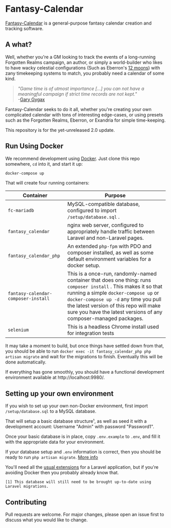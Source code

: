 # Fantasy-Calendar

[Fantasy-Calendar](https://www.fantasy-calendar.com/) is a general-purpose fantasy calendar creation and tracking software.


## A what?
Well, whether you're a GM looking to track the events of a long-running Forgotten Realms campaign, an author, or simply a world-builder who likes to have wacky celestial configurations (Such as Eberron's [12 moons](http://archive.wizards.com/default.asp?x=dnd/ebds/20050307a)) with zany timekeeping systems to match, you probably need a calendar of some kind.

>_"Game time is of utmost importance [...] you can not have a meaningful campaign if strict time records are not kept."_  
-[Gary Gygax](http://www.creightonbroadhurst.com/gygax-on-tracking-time-in-the-campaign/)

Fantasy-Calendar seeks to do it all, whether you're creating your own complicated calendar with tons of interesting edge-cases, or using presets such as the Forgotten Realms, Eberron, or Exandria for simple time-keeping.

This repository is for the yet-unreleased 2.0 update.

## Run Using Docker
We recommend development using [Docker](https://www.docker.com/). Just clone this repo somewhere, `cd` into it, and start it up:
```bash
docker-compose up
```

That will create four running containers: 

|Container|Purpose|
|---|-------|
| `fc-mariadb`| MySQL-compatible database, configured to import `/setup/database.sql` .|
| `fantasy_calendar`                  | nginx web server, configured to appropriately handle traffic between Laravel and non-Laravel pages.|
| `fantasy_calendar_php`              | An extended `php-fpm`  with PDO and composer installed, as well as some default environment variables for a docker setup.|
| `fantasy-calendar-composer-install` | This is a once-run, randomly-named container that does one thing: runs `composer install` . This makes it so that running a simple `docker-compose up`  or `docker-compose up -d`  any time you pull the latest version of this repo will make sure you have the latest versions of any composer-managed packages.|
|`selenium` | This is a headless Chrome install used for integration tests |

It may take a moment to build, but once things have settled down from that, you should be able to run `docker exec -it fantasy_calendar_php php artisan migrate` and wait for the migrations to finish. Eventually this will be done automatically.

If everything has gone smoothly, you should have a functional development environment available at http://localhost:9980/.

## Setting up your own environment
If you wish to set up your own non-Docker environment, first import `/setup/database.sql` to a MySQL database. 

That will setup a basic database structure¹, as well as seed it with a development account: Username "Admin" with password "Password1".

Once your basic database is in place, copy `.env.example` to `.env`, and fill it with the appropriate data for your environment.

If your database setup and `.env` information is correct, then you should be ready to run `php artisan migrate`. [More info](https://laravel.com/docs/7.x/migrations)

You'll need all the [usual extensions](https://laravel.com/docs/7.x/installation#server-requirements) for a Laravel application, but if you're avoiding Docker then you probably already know that.

    [1] This database will still need to be brought up-to-date using Laravel migrations.

## Contributing
Pull requests are welcome. For major changes, please open an issue first to discuss what you would like to change.
